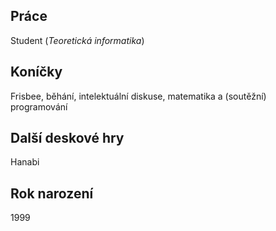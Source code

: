 ## Práce

Student (_Teoretická informatika_)

## Koníčky

Frisbee, běhání, intelektuální diskuse, matematika a (soutěžní) programování

## Další deskové hry

Hanabi

## Rok narození

1999
